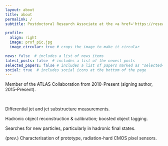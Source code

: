 ```yaml
---
layout: about
title: about
permalink: /
subtitle: Postdoctoral Research Associate at the <a href='https://research.manchester.ac.uk/en/persons/matthew-leblanc'>University of Manchester</a>.

profile:
  align: right
  image: prof_pic.jpg
  image_circular: true # crops the image to make it circular

news: false  # includes a list of news items
latest_posts: false  # includes a list of the newest posts
selected_papers: false # includes a list of papers marked as "selected={true}"
social: true  # includes social icons at the bottom of the page
---
```


<p>Member of the ATLAS Collaboration from 2010-Present (signing author, 2015-Present).</p>
<br>
<p>Differential jet and jet substructure measurements.</p>
<p>Hadronic object reconstruction & calibration; boosted object tagging.</p>
<p>Searches for new particles, particularly in hadronic final states.</p>
<p>(prev.) Characterisation of prototype, radiation-hard CMOS pixel sensors.</p>